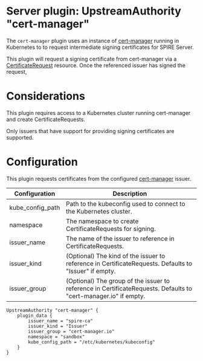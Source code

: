 # Server plugin: UpstreamAuthority "cert-manager"

The `cert-manager` plugin uses an instance of
[cert-manager](https://cert-manager.io) running in Kubernetes to to request
intermediate signing certificates for SPIRE Server.

This plugin will request a signing certificate from cert-manager via a
[CertificateRequest](https://cert-manager.io/docs/concepts/certificaterequest/)
resource. Once the referenced issuer has signed the request,

# Considerations
This plugin requires access to a Kubernetes cluster running cert-manager and
create CertificateRequests.

Only issuers that have support for providing signing certificates are supported.

# Configuration
This plugin requests certificates from the configured
[cert-manager](https://cert-manager.io/docs/configuration/) issuer.

| Configuration             | Description                                                       |
| ------------------------- | ----------------------------------------------------------------- |
| kube_config_path          | Path to the kubeconfig used to connect to the Kubernetes cluster. |
| namespace                 | The namespace to create CertificateRequests for signing.          |
| issuer_name               | The name of the issuer to reference in CertificateRequests.       |
| issuer_kind               | (Optional) The kind of the issuer to reference in CertificateRequests. Defaults to "Issuer" if empty. |
| issuer_group              | (Optional) The group of the issuer to reference in CertificateRequests. Defaults to "cert-manager.io" if empty. |


```hcl
UpstreamAuthority "cert-manager" {
    plugin_data {
        issuer_name = "spire-ca"
        issuer_kind = "Issuer"
        issuer_group = "cert-manager.io"
        namespace = "sandbox"
        kube_config_path = "/etc/kubernetes/kubeconfig"
    }
}
```
